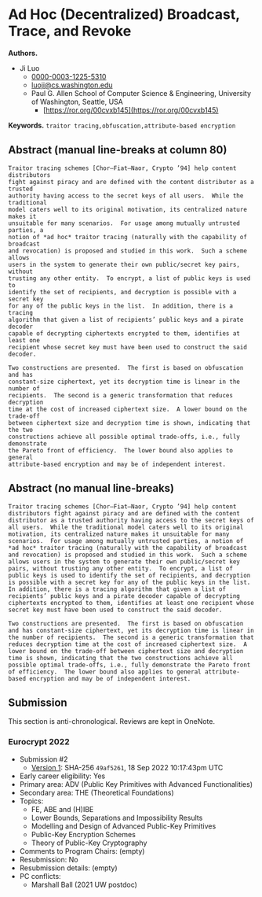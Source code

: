 # Ad Hoc (Decentralized) Broadcast, Trace, and Revoke

**Authors.**

- Ji Luo
  - [0000-0003-1225-5310](https://orcid.org/0000-0003-1225-5310)
  - [luoji@cs.washington.edu](mailto:luoji@cs.washington.edu)
  - Paul G. Allen School of Computer Science & Engineering,
    University of Washington, Seattle, USA
    - [https://ror.org/00cvxb145](https://ror.org/00cvxb145)

**Keywords.** `traitor tracing,obfuscation,attribute-based encryption`

## Abstract (manual line-breaks at column 80)

```text
Traitor tracing schemes [Chor–Fiat–Naor, Crypto ’94] help content distributors
fight against piracy and are defined with the content distributor as a trusted
authority having access to the secret keys of all users.  While the traditional
model caters well to its original motivation, its centralized nature makes it
unsuitable for many scenarios.  For usage among mutually untrusted parties, a
notion of *ad hoc* traitor tracing (naturally with the capability of broadcast
and revocation) is proposed and studied in this work.  Such a scheme allows
users in the system to generate their own public/secret key pairs, without
trusting any other entity.  To encrypt, a list of public keys is used to
identify the set of recipients, and decryption is possible with a secret key
for any of the public keys in the list.  In addition, there is a tracing
algorithm that given a list of recipients’ public keys and a pirate decoder
capable of decrypting ciphertexts encrypted to them, identifies at least one
recipient whose secret key must have been used to construct the said decoder.

Two constructions are presented.  The first is based on obfuscation and has
constant-size ciphertext, yet its decryption time is linear in the number of
recipients.  The second is a generic transformation that reduces decryption
time at the cost of increased ciphertext size.  A lower bound on the trade-off
between ciphertext size and decryption time is shown, indicating that the two
constructions achieve all possible optimal trade-offs, i.e., fully demonstrate
the Pareto front of efficiency.  The lower bound also applies to general
attribute-based encryption and may be of independent interest.
```

## Abstract (no manual line-breaks)

```text
Traitor tracing schemes [Chor–Fiat–Naor, Crypto ’94] help content distributors fight against piracy and are defined with the content distributor as a trusted authority having access to the secret keys of all users.  While the traditional model caters well to its original motivation, its centralized nature makes it unsuitable for many scenarios.  For usage among mutually untrusted parties, a notion of *ad hoc* traitor tracing (naturally with the capability of broadcast and revocation) is proposed and studied in this work.  Such a scheme allows users in the system to generate their own public/secret key pairs, without trusting any other entity.  To encrypt, a list of public keys is used to identify the set of recipients, and decryption is possible with a secret key for any of the public keys in the list.  In addition, there is a tracing algorithm that given a list of recipients’ public keys and a pirate decoder capable of decrypting ciphertexts encrypted to them, identifies at least one recipient whose secret key must have been used to construct the said decoder.

Two constructions are presented.  The first is based on obfuscation and has constant-size ciphertext, yet its decryption time is linear in the number of recipients.  The second is a generic transformation that reduces decryption time at the cost of increased ciphertext size.  A lower bound on the trade-off between ciphertext size and decryption time is shown, indicating that the two constructions achieve all possible optimal trade-offs, i.e., fully demonstrate the Pareto front of efficiency.  The lower bound also applies to general attribute-based encryption and may be of independent interest.

```

## Submission

This section is anti-chronological. Reviews are kept in OneNote.

### Eurocrypt 2022

- Submission #2
  - [Version 1](../paper.pdf/ec22-ver1.pdf): SHA-256 `49af5261`, 18 Sep 2022 10:17:43pm UTC
- Early career eligibility: Yes
- Primary area: ADV (Public Key Primitives with Advanced Functionalities)
- Secondary area: THE (Theoretical Foundations)
- Topics:
  - FE, ABE and (H)IBE
  - Lower Bounds, Separations and Impossibility Results
  - Modelling and Design of Advanced Public-Key Primitives
  - Public-Key Encryption Schemes
  - Theory of Public-Key Cryptography
- Comments to Program Chairs: (empty)
- Resubmission: No
- Resubmission details: (empty)
- PC conflicts:
  - Marshall Ball (2021 UW postdoc)
